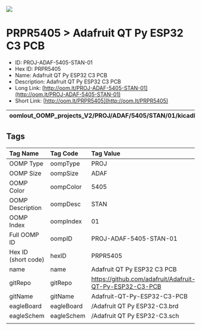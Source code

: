 


  
![][im]
# PRPR5405 > Adafruit QT Py ESP32 C3 PCB

- ID: PROJ-ADAF-5405-STAN-01
- Hex ID: PRPR5405
- Name: Adafruit QT Py ESP32 C3 PCB
- Description: Adafruit QT Py ESP32 C3 PCB
- Long Link: [http://oom.lt/PROJ-ADAF-5405-STAN-01](http://oom.lt/PROJ-ADAF-5405-STAN-01)
- Short Link: [http://oom.lt/PRPR5405](http://oom.lt/PRPR5405)
  

|oomlout_OOMP_projects_V2/PROJ/ADAF/5405/STAN/01/kicadPcb3dFront.png|oomlout_OOMP_projects_V2/PROJ/ADAF/5405/STAN/01/kicadPcb3dBack.png|oomlout_OOMP_projects_V2/PROJ/ADAF/5405/STAN/01/kicadPcb3d.png||
| :---: | :---: | :---: | :---: |

## Tags
  

|Tag Name|Tag Code|Tag Value|
| :--- | :--- | :--- |
|OOMP Type|oompType|PROJ|
|OOMP Size|oompSize|ADAF|
|OOMP Color|oompColor|5405|
|OOMP Description|oompDesc|STAN|
|OOMP Index|oompIndex|01|
|Full OOMP ID|oompID|PROJ-ADAF-5405-STAN-01|
|Hex ID (short code)|hexID|PRPR5405|
|name|name|Adafruit QT Py ESP32 C3 PCB|
|gitRepo|gitRepo|https://github.com/adafruit/Adafruit-QT-Py-ESP32-C3-PCB|
|gitName|gitName|Adafruit-QT-Py-ESP32-C3-PCB|
|eagleBoard|eagleBoard|/Adafruit QT Py ESP32-C3.brd|
|eagleSchem|eagleSchem|/Adafruit QT Py ESP32-C3.sch|
||||



[im]: PROJ/ADAF/5405/STAN/01/kicadPcb3d_450.png
